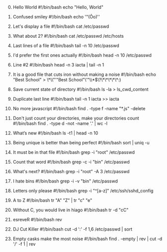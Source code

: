 0. Hello World
#!/bin/bash
echo "Hello, World"

1. Confused smiley
#!/bin/bash
echo '"(Ôo)'\'

2. Let's display a file
#!/bin/bash
cat /etc/passwd

3. What about 2?
#!/bin/bash
cat /etc/passwd /etc/hosts

4. Last lines of a file
#!/bin/bash
tail -n 10 /etc/passwd

5. I'd prefer the first ones actually
#!/bin/bash
head -n 10 /etc/passwd

6. Line #2
#!/bin/bash
head -n 3 iacta | tail -n 1

7. It is a good file that cuts iron without making a noise
#!/bin/bash
echo "Best School" > \\\*\\\\"'\"Best School\"\\'"\\\\\*\$\\\?\\\*\\\*\\\*\\\*\\\*\:\)

8. Save current state of directory
#!/bin/bash
ls -la > ls_cwd_content

9. Duplicate last line
#!/bin/bash
tail -n 1 iacta >> iacta

10. No more javascript
#!/bin/bash
find . -type f -name "*.js" -delete

11. Don't just count your directories, make your directories count
#!/bin/bash
find . -type d -not -name '.' | wc -l

12. What’s new
#!/bin/bash
ls -t1 | head -n 10

13. Being unique is better than being perfect
#!/bin/bash
sort | uniq -u

14. It must be in that file
#!/bin/bash
grep -i "root" /etc/passwd

15. Count that word
#!/bin/bash
grep -c -i "bin" /etc/passwd

16. What's next?
#!/bin/bash
grep -i "root" -A 3 /etc/passwd

17. I hate bins
#!/bin/bash
grep -i -v "bin" /etc/passwd

18. Letters only please
#!/bin/bash
grep -i "^[a-z]" /etc/ssh/sshd_config

19. A to Z
#!/bin/bash
tr "A" "Z" | tr "c" "e"

20. Without C, you would live in hiago
#!/bin/bash
tr -d "cC"

21. esreveR
#!/bin/bash
rev

22. DJ Cut Killer
#!/bin/bash
cut -d ':' -f 1,6 /etc/passwd | sort

23. Empty casks make the most noise
#!/bin/bash
find . -empty | rev | cut -d '/' -f 1 | rev


